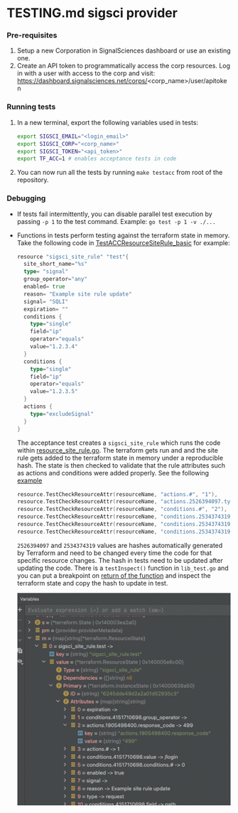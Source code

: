 # TESTING.md sigsci provider

### Pre-requisites

1. Setup a new Corporation in SignalSciences dashboard or use an existing one.
2. Create an API token to programmatically access the corp resources. Log in with a user with access to the corp and visit: https://dashboard.signalsciences.net/corps/<corp_name>/user/apitoken

### Running tests

1. In a new terminal, export the following variables used in tests:
    
    ```bash
    export SIGSCI_EMAIL="<login_email>"
    export SIGSCI_CORP="<corp_name>"
    export SIGSCI_TOKEN="<api_token>"
    export TF_ACC=1 # enables acceptance tests in code
    ```
    
2. You can now run all the tests by running `make testacc` from root of the repository.

### Debugging

- If tests fail intermittently, you can disable parallel test execution by passing `-p 1` to the test command. Example:  `go test -p 1 -v ./...`
- Functions in tests perform testing against the terraform state in memory. Take the following code in [TestACCResourceSiteRule_basic](https://github.com/signalsciences/terraform-provider-sigsci/blob/d270ca7efdfa3796639b9d43f453247cdf6f2323/provider/resource_site_rule_test.go#L15) for example:
    
    ```go
    resource "sigsci_site_rule" "test"{
      site_short_name="%s"
      type= "signal"
      group_operator="any"
      enabled= true
      reason= "Example site rule update"
      signal= "SQLI"
      expiration= ""
      conditions {
        type="single"
        field="ip"
        operator="equals"
        value="1.2.3.4"
      }
      conditions {
        type="single"
        field="ip"
        operator="equals"
        value="1.2.3.5"
      }
      actions {
        type="excludeSignal"
      }
    }
    ```
    
    The acceptance test creates a `sigsci_site_rule` which runs the code within [resource_site_rule.go](https://github.com/signalsciences/terraform-provider-sigsci/blob/d270ca7efdfa3796639b9d43f453247cdf6f2323/provider/resource_site_rule.go#L11). The terraform gets run and and the site rule gets added to the terraform state in memory under a reproducible hash. The state is then checked to validate that the rule attributes such as actions and conditions were added properly. See the following [example](https://github.com/signalsciences/terraform-provider-sigsci/blob/d270ca7efdfa3796639b9d43f453247cdf6f2323/provider/resource_site_rule_test.go#L56)
    
    ```go
    resource.TestCheckResourceAttr(resourceName, "actions.#", "1"),
    resource.TestCheckResourceAttr(resourceName, "actions.2526394097.type", "excludeSignal"),
    resource.TestCheckResourceAttr(resourceName, "conditions.#", "2"),
    resource.TestCheckResourceAttr(resourceName, "conditions.2534374319.field", "ip"),
    resource.TestCheckResourceAttr(resourceName, "conditions.2534374319.group_operator", ""),
    resource.TestCheckResourceAttr(resourceName, "conditions.2534374319.operator", "equals"),
    ```
    
    `2526394097` and `2534374319` values are hashes automatically generated by Terraform and need to be changed every time the code for that specific resource changes. The hash in tests need to be updated after updating the code. There is a `testInspect()` function in `lib_test.go` and you can put a breakpoint on [return of the function](https://github.com/signalsciences/terraform-provider-sigsci/blob/d270ca7efdfa3796639b9d43f453247cdf6f2323/provider/lib_test.go#L123) and inspect the terraform state and copy the hash to update in test.
    
    ![](./assets/debugger.png)
